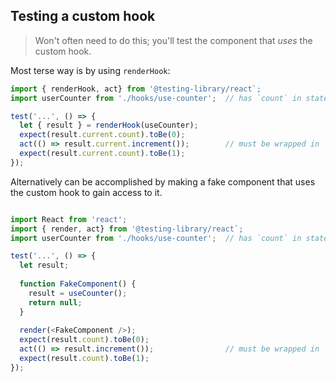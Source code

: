 ## Testing a custom hook

> Won't often need to do this; you'll test the component that _uses_ the custom hook.

Most terse way is by using `renderHook`:

```javascript
import { renderHook, act} from '@testing-library/react`;
import userCounter from './hooks/use-counter';  // has `count` in state, and `increment` and `decrement` functions which modify it

test('...', () => {
  let { result } = renderHook(useCounter);
  expect(result.current.count).toBe(0);
  act(() => result.current.increment());        // must be wrapped in `act` since it changes state
  expect(result.current.count).toBe(1);
});
```

Alternatively can be accomplished by making a fake component that uses the custom hook to gain access to it.

```javascript

import React from 'react';
import { render, act} from '@testing-library/react`;
import userCounter from './hooks/use-counter';  // has `count` in state, and `increment` and `decrement` functions which modify it

test('...', () => {
  let result;
  
  function FakeComponent() {
    result = useCounter();
    return null;
  }
  
  render(<FakeComponent />);
  expect(result.count).toBe(0);
  act(() => result.increment());                // must be wrapped in `act` since it changes state
  expect(result.count).toBe(1);
});
```
